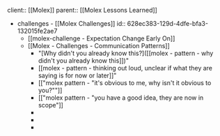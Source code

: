 client:: [[Molex]] 
parent:: [[Molex Lessons Learned]]

- challenges - [[Molex Challenges]]
  id:: 628ec383-129d-4dfe-bfa3-132015fe2ae7
	- [[molex-challenge - Expectation Change Early On]]
	- [[Molex - Challenges - Communication Patterns]]
		- "[Why didn't you already know this?]([[molex - pattern - why didn't you already know this]])"
		- [[molex - pattern - thinking out loud, unclear if what they are saying is for now or later]]"
		- [["molex pattern - "it's obvious to me, why isn't it obvious to you?""]]
		- [["molex pattern - "you have a good idea, they are now in scope"]]
		-
		-
		-